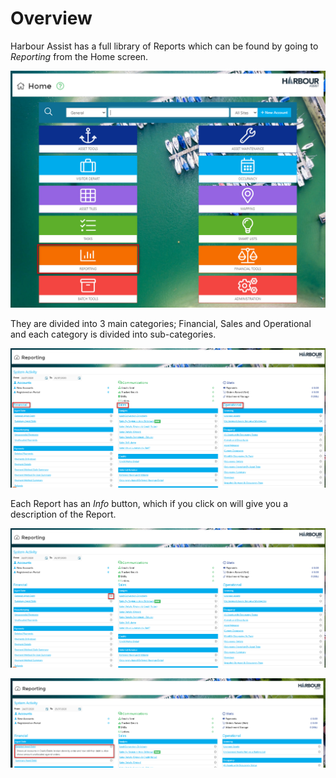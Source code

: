 # Overview

Harbour Assist has a full library of Reports which can be found by going to *Reporting* from the Home screen.

![image-20200724144213409](image-20200724144213409.png)

They are divided into 3 main categories; Financial, Sales and Operational and each category is divided into sub-categories.

![image-20200724144318873](image-20200724144318873.png)

Each Report has an *Info* button, which if you click on will give you a description of the Report.

![image-20200724144349674](image-20200724144349674.png)

![image-20200724144437654](image-20200724144437654.png)



